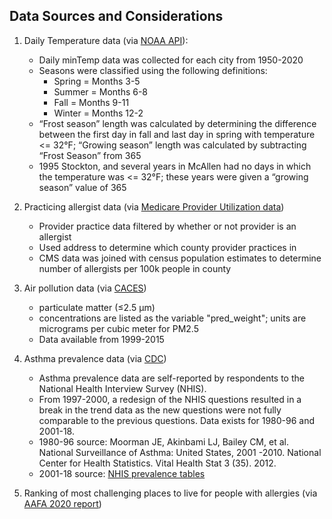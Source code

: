## Data Sources and Considerations

1. Daily Temperature data (via [NOAA API](https://www.ncdc.noaa.gov/cdo-web/webservices/v2)): 
	* Daily minTemp data was collected for each city from 1950-2020
	* Seasons were classified using the following definitions:
		* Spring = Months 3-5
		* Summer = Months 6-8
		* Fall = Months 9-11
		* Winter = Months 12-2
	* “Frost season” length was calculated by determining the difference between the first day in fall and last day in spring with temperature <= 32°F; “Growing season” length was calculated by subtracting “Frost Season” from 365
	* 1995 Stockton, and several years in McAllen had no days in which the temperature was <= 32°F; these years were given a “growing season” value of 365

2. Practicing allergist data (via [Medicare Provider Utilization data](https://data.cms.gov/use-agreement?id=fs4p-t5eq&name=Medicare%20Provider%20Utilization%20and%20Payment%20Data:%20Physician%20and%20Other%20Supplier%20PUF%20CY2017))
	* Provider practice data filtered by whether or not provider is an allergist
	* Used address to determine which county provider practices in
	* CMS data was joined with census population estimates to determine number of allergists per 100k people in county

3. Air pollution data (via [CACES](https://www.caces.us/data))
	* particulate matter (≤2.5 μm)
	* concentrations are listed as the variable "pred_weight"; units are micrograms per cubic meter for PM2.5
	* Data available from 1999-2015

4. Asthma prevalence data (via [CDC](https://www.cdc.gov/asthma/Asthma_Prevalence_in_US.pptx))
	* Asthma prevalence data are self-reported by respondents to the National Health Interview Survey (NHIS). 
	* From 1997-2000, a redesign of the NHIS questions resulted in a break in the trend data as the new questions were not fully comparable to the previous questions. Data exists for 1980-96 and 2001-18.
	* 1980-96 source: Moorman JE, Akinbami LJ, Bailey CM, et al. National Surveillance of Asthma: United States, 2001 -2010. National Center for Health Statistics. Vital Health Stat 3 (35). 2012.
	* 2001-18 source: [NHIS prevalence tables](https://www.cdc.gov/asthma/nhis/default.htm#anchor_1524067853614)

5. Ranking of most challenging places to live for people with allergies (via [AAFA 2020 report](https://www.aafa.org/media/2608/aafa-2020-allergy-capitals-report.pdf))
